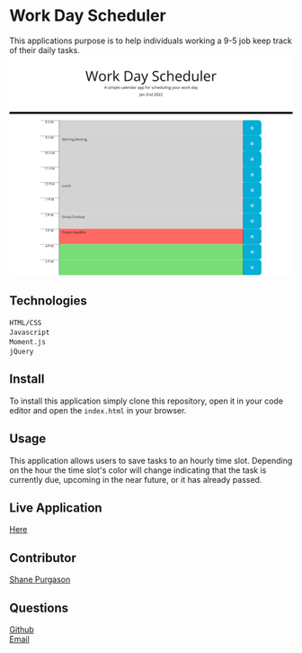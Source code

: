 # Work Day Scheduler
This applications purpose is to help individuals working a 9-5 job keep track of their daily tasks.
![work-day-planner-example](Assets/Images/work-day.png)

## Technologies
`HTML/CSS`<br>
`Javascript`<br>
`Moment.js`<br>
`jQuery`<br>

## Install
To install this application simply clone this repository, open it in your code editor and open the `index.html` in your browser.

## Usage 
This application allows users to save tasks to an hourly time slot. Depending on the hour the time slot's color will change indicating that the task is currently due, upcoming in the near future, or it has already passed.  

## Live Application 
[Here](https://spurgason.github.io/work-day-scheduler/)

## Contributor
[Shane Purgason](https://github.com/spurgason)

## Questions
[Github](https://github.com/spurgason) <br>
[Email](mailto:shanepurgason.98@gmail.com)